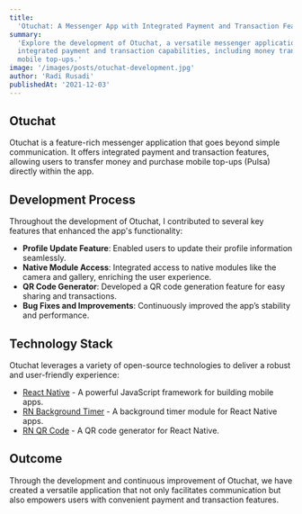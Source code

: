 ```yaml
---
title:
  'Otuchat: A Messenger App with Integrated Payment and Transaction Features'
summary:
  'Explore the development of Otuchat, a versatile messenger application with
  integrated payment and transaction capabilities, including money transfers and
  mobile top-ups.'
image: '/images/posts/otuchat-development.jpg'
author: 'Radi Rusadi'
publishedAt: '2021-12-03'
---
```


## Otuchat

Otuchat is a feature-rich messenger application that goes beyond simple
communication. It offers integrated payment and transaction features, allowing
users to transfer money and purchase mobile top-ups (Pulsa) directly within the
app.

## Development Process

Throughout the development of Otuchat, I contributed to several key features
that enhanced the app's functionality:

- **Profile Update Feature**: Enabled users to update their profile information
  seamlessly.
- **Native Module Access**: Integrated access to native modules like the camera
  and gallery, enriching the user experience.
- **QR Code Generator**: Developed a QR code generation feature for easy sharing
  and transactions.
- **Bug Fixes and Improvements**: Continuously improved the app’s stability and
  performance.

## Technology Stack

Otuchat leverages a variety of open-source technologies to deliver a robust and
user-friendly experience:

- [React Native](https://facebook.github.io/react-native/) - A powerful
  JavaScript framework for building mobile apps.
- [RN Background Timer](https://github.com/ocetnik/react-native-background-timer) -
  A background timer module for React Native apps.
- [RN QR Code](https://www.npmjs.com/package/react-native-qrcode-svg) - A QR
  code generator for React Native.

## Outcome

Through the development and continuous improvement of Otuchat, we have created a
versatile application that not only facilitates communication but also empowers
users with convenient payment and transaction features.
